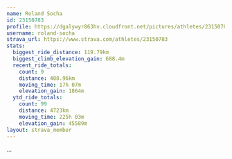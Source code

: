 ```yaml
---
name: Roland Socha
id: 23150783
profile: https://dgalywyr863hv.cloudfront.net/pictures/athletes/23150783/14745672/4/large.jpg
username: roland-socha
strava_url: https://www.strava.com/athletes/23150783
stats:
  biggest_ride_distance: 119.79km
  biggest_climb_elevation_gain: 688.4m
  recent_ride_totals:
    count: 9
    distance: 408.96km
    moving_time: 17h 07m
    elevation_gain: 1864m
  ytd_ride_totals:
    count: 99
    distance: 4723km
    moving_time: 225h 03m
    elevation_gain: 45589m
layout: strava_member
--- 
```

...
